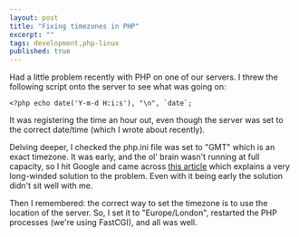 ```yaml
---
layout: post
title: "Fixing timezones in PHP"
excerpt: ""
tags: development,php-linux
published: true
---
```


Had a little problem recently with PHP on one of our servers. I threw the following script onto the server to see what was going on:

    <?php echo date('Y-m-d H:i:s'), "\n", `date`;

It was registering the time an hour out, even though the server was set to the correct date/time (which I wrote about recently).

Delving deeper, I checked the php.ini file was set to "GMT" which is an exact timezone. It was early, and the ol' brain wasn't running at full capacity, so I hit Google and came across [this article](http://www.electrictoolbox.com/correct-php-timezone/) which explains a very long-winded solution to the problem. Even with it being early the solution didn't sit well with me. 

Then I remembered: the correct way to set the timezone is to use the location of the server. So, I set it to "Europe/London", restarted the PHP processes (we're using FastCGI), and all was well.
